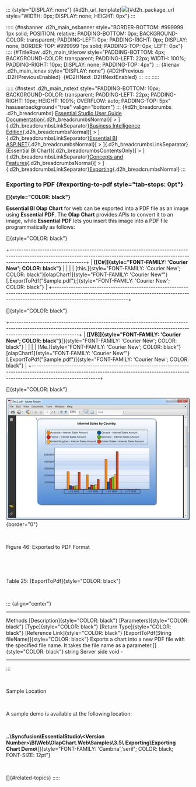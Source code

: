 ::: {style="DISPLAY: none"}
[](ms-xhelp:///?Id=d2h_url_template){#d2h_url_template}![](!package_url!){#d2h_package_url style="WIDTH: 0px; DISPLAY: none; HEIGHT: 0px"}
:::

::::: {#nsbanner .d2h_main_nsbanner style="BORDER-BOTTOM: #999999 1px solid; POSITION: relative; PADDING-BOTTOM: 0px; BACKGROUND-COLOR: transparent; PADDING-LEFT: 0px; PADDING-RIGHT: 0px; DISPLAY: none; BORDER-TOP: #999999 1px solid; PADDING-TOP: 0px; LEFT: 0px"}
:::: {#TitleRow .d2h_main_titlerow style="PADDING-BOTTOM: 4px; BACKGROUND-COLOR: transparent; PADDING-LEFT: 22px; WIDTH: 100%; PADDING-RIGHT: 10px; DISPLAY: none; PADDING-TOP: 4px"}
::: {#ienav .d2h_main_ienav style="DISPLAY: none"}
[](ms-xhelp:///?Id=409ffb3d-349b-44a6-9f2d-843d1eb018a8){#D2HPrevious .D2HPreviousEnabled}  [](ms-xhelp:///?Id=e5229257-960d-4acd-898e-8c546b468181){#D2HNext .D2HNextEnabled}
:::
::::
:::::

::::: {#nstext .d2h_main_nstext style="PADDING-BOTTOM: 10px; BACKGROUND-COLOR: transparent; PADDING-LEFT: 22px; PADDING-RIGHT: 10px; HEIGHT: 100%; OVERFLOW: auto; PADDING-TOP: 5px" hasuserbackground="true" valign="bottom"}
::: {#d2h_breadcrumbs .d2h_breadcrumbs}
[Essential Studio User Guide Documentation](ms-xhelp:///?Id=12457748-09e3-4d74-a240-8e049cedf030){.d2h_breadcrumbsNormal}[ \> ]{.d2h_breadcrumbsLinkSeparator}[Business Intelligence Edition](ms-xhelp:///?Id=fdf33dd8-62b2-47b9-ad7b-fc50e590bca5){.d2h_breadcrumbsNormal}[ \> ]{.d2h_breadcrumbsLinkSeparator}[Essential BI ASP.NET](ms-xhelp:///?Id=99c6694e-59c3-4c59-abb5-ce9ce9a948bc){.d2h_breadcrumbsNormal}[ \> ]{.d2h_breadcrumbsLinkSeparator}[Essential BI Chart]{.d2h_breadcrumbsContentsOnly}[ \> ]{.d2h_breadcrumbsLinkSeparator}[Concepts and Features](ms-xhelp:///?Id=be4e11fe-e0a1-44d7-aa3a-05cf8b78bdb8){.d2h_breadcrumbsNormal}[ \> ]{.d2h_breadcrumbsLinkSeparator}[Exporting](ms-xhelp:///?Id=2394b447-8cde-44a1-935b-351fb00f1582){.d2h_breadcrumbsNormal}
:::

### Exporting to PDF {#exporting-to-pdf style="tab-stops: 0pt"}

**[]{style="COLOR: black"}** 

**Essential BI Olap Chart** for web can be exported into a PDF file as an image using **Essential PDF**. The **Olap Chart** provides APIs to convert it to an image, while **Essential PDF** lets you insert this image into a PDF file programmatically as follows:

[]{style="COLOR: black"} 

+--------------------------------------------------------------------------------------------------------------------------------------------------------------------------------------------+
| **[\[C#\]]{style="FONT-FAMILY: 'Courier New'; COLOR: black"}**                                                                                                                             |
|                                                                                                                                                                                            |
| [this.]{style="FONT-FAMILY: 'Courier New'; COLOR: black"}[olapChart1]{style="FONT-FAMILY: 'Courier New'"}[.ExportToPdf(\"Sample.pdf\");]{style="FONT-FAMILY: 'Courier New'; COLOR: black"} |
+--------------------------------------------------------------------------------------------------------------------------------------------------------------------------------------------+

[]{style="COLOR: black"} 

+-----------------------------------------------------------------------------------------------------------------------------------------------------------------------------------------+
| **[\[VB\]]{style="FONT-FAMILY: 'Courier New'; COLOR: black"}**[]{style="FONT-FAMILY: 'Courier New'; COLOR: black"}                                                                      |
|                                                                                                                                                                                         |
| [Me.]{style="FONT-FAMILY: 'Courier New'; COLOR: black"}[olapChart1]{style="FONT-FAMILY: 'Courier New'"}[.ExportToPdf(\"Sample.pdf\")]{style="FONT-FAMILY: 'Courier New'; COLOR: black"} |
+-----------------------------------------------------------------------------------------------------------------------------------------------------------------------------------------+

[]{style="COLOR: black"} 

![Description: C:\\Users\\Hari\\Pictures\\OlapChart\\Pdf.png](ImagesExt/image48_49.jpg){border="0"}

 

Figure 46: Exported to PDF Format

 

 

Table 25: [ExportToPdf]{style="COLOR: black"}

 

::: {align="center"}
  ------------------------------------------------------ ---------------------------------------------------------------------------------------------------------------------------------- ------------------------------------ ------------------------------ ------------------------------------- ----------------------------------------
  Methods                                                [Description]{style="COLOR: black"}                                                                                                [Parameters]{style="COLOR: black"}   [Type]{style="COLOR: black"}   [Return Type]{style="COLOR: black"}   [Reference Link]{style="COLOR: black"}
  [ExportToPdf(String fileName)]{style="COLOR: black"}   Exports a chart into a new PDF file with the specified file name. It takes the file name as a parameter.[]{style="COLOR: black"}   string                               Server side                    void                                  \-
  ------------------------------------------------------ ---------------------------------------------------------------------------------------------------------------------------------- ------------------------------------ ------------------------------ ------------------------------------- ----------------------------------------
:::

 

Sample Location

 

A sample demo is available at the following location:

 

**..\\Syncfusion\\EssentialStudio\\\<Version Number\>\\BI\\Web\\OlapChart.Web\\Samples\\3.5\\** **Exporting\\Exporting Chart Demo\\**[]{style="FONT-FAMILY: 'Cambria','serif'; COLOR: black; FONT-SIZE: 12pt"}

 

[]{#related-topics}
:::::
